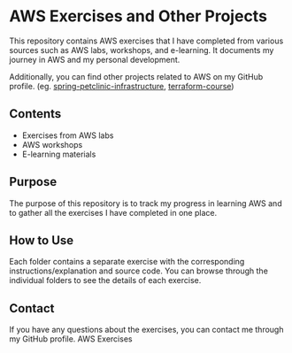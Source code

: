 # AWS Exercises and Other Projects

This repository contains AWS exercises that I have completed from various sources such as AWS labs, workshops, and e-learning. It documents my journey in AWS and my personal development.

Additionally, you can find other projects related to AWS on my GitHub profile. (eg. [spring-petclinic-infrastructure](https://github.com/JustFiesta/spring-petclinic-infrastructure), [terraform-course](https://github.com/JustFiesta/terraform-course))

## Contents

- Exercises from AWS labs
- AWS workshops
- E-learning materials

## Purpose

The purpose of this repository is to track my progress in learning AWS and to gather all the exercises I have completed in one place.

## How to Use

Each folder contains a separate exercise with the corresponding instructions/explanation and source code. You can browse through the individual folders to see the details of each exercise.

## Contact

If you have any questions about the exercises, you can contact me through my GitHub profile. AWS Exercises
